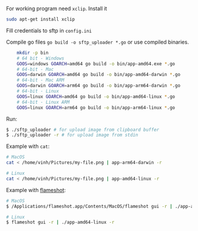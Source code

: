 For working program need `xclip`. Install it

```bash
sudo apt-get install xclip
```

Fill credentials to sftp in `config.ini`

Compile go files `go build -o sftp_uploader *.go` or use compiled binaries.

```bash
    mkdir -p bin
    # 64 bit - Windows
    GOOS=windows GOARCH=amd64 go build -o bin/app-amd64.exe *.go
    # 64-bit - Mac
    GOOS=darwin GOARCH=amd64 go build -o bin/app-amd64-darwin *.go
    # 64-bit - Mac ARM
    GOOS=darwin GOARCH=arm64 go build -o bin/app-arm64-darwin *.go
    # 64-bit - Linux
    GOOS=linux GOARCH=amd64 go build -o bin/app-amd64-linux *.go
    # 64-bit - Linux ARM
    GOOS=linux GOARCH=arm64 go build -o bin/app-arm64-linux *.go
```

Run:

```bash
$ ./sftp_uploader # for upload image from clipboard buffer
$ ./sftp_uploader -r # for upload image from stdin
```

Example with `cat`:

```bash
# MacOS
cat < /home/vinh/Pictures/my-file.png | app-arm64-darwin -r

# Linux
cat < /home/vinh/Pictures/my-file.png | app-amd64-linux -r
```

Example with [flameshot](https://github.com/lupoDharkael/flameshot):

```bash
# MacOS
$ /Applications/flameshot.app/Contents/MacOS/flameshot gui -r | ./app-arm64-darwin -r

# Linux
$ flameshot gui -r | ./app-amd64-linux -r
```
